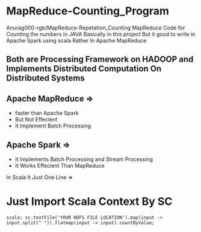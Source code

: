 # MapReduce-Counting_Program
Anurag000-rgb/MapReduce-Repetation_Counting
MapReduce Code for Counting the numbers in JAVA Basically in this project But it good to write in Apache Spark using scala Rather In Apache MapReduce

## Both are Processing Framework on HADOOP and Implements Distributed Computation On Distributed Systems
## Apache MapReduce =>
* faster than Apache Spark
* But Not Effecient
* It Implement Batch Processing


## Apache Spark => 
* It Implements Batch Processing and Stream Processing
* It Works Effecient Than MapReduce

In Scala It Just One Line =>
# Just Import Scala Context By SC
```
scala: sc.textFile('YOUR HDFS FILE LOCATION').map(input -> input.split(" ")).flatmap(input -> input).countByValue;
```
